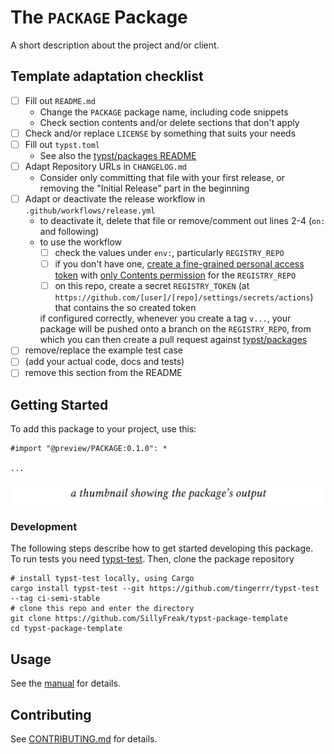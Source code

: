 # The `PACKAGE` Package

A short description about the project and/or client.

## Template adaptation checklist

- [ ] Fill out `README.md`
  - Change the `PACKAGE` package name, including code snippets
  - Check section contents and/or delete sections that don't apply
- [ ] Check and/or replace `LICENSE` by something that suits your needs
- [ ] Fill out `typst.toml`
  - See also the [typst/packages README](https://github.com/typst/packages/?tab=readme-ov-file#package-format)
- [ ] Adapt Repository URLs in `CHANGELOG.md`
  - Consider only committing that file with your first release, or removing the "Initial Release" part in the beginning
- [ ] Adapt or deactivate the release workflow in `.github/workflows/release.yml`
  - to deactivate it, delete that file or remove/comment out lines 2-4 (`on:` and following)
  - to use the workflow
    - [ ] check the values under `env:`, particularly `REGISTRY_REPO`
    - [ ] if you don't have one, [create a fine-grained personal access token](https://github.com/settings/tokens?type=beta) with [only Contents permission](https://stackoverflow.com/a/75116350/371191) for the `REGISTRY_REPO`
    - [ ] on this repo, create a secret `REGISTRY_TOKEN` (at `https://github.com/[user]/[repo]/settings/secrets/actions`) that contains the so created token

    if configured correctly, whenever you create a tag `v...`, your package will be pushed onto a branch on the `REGISTRY_REPO`, from which you can then create a pull request against [typst/packages](https://github.com/typst/packages/)
- [ ] remove/replace the example test case
- [ ] (add your actual code, docs and tests)
- [ ] remove this section from the README

## Getting Started

To add this package to your project, use this:

```typ
#import "@preview/PACKAGE:0.1.0": *

...
```

<picture>
  <source media="(prefers-color-scheme: dark)" srcset="./thumbnail-dark.svg">
  <img src="./thumbnail-light.svg">
</picture>

### Development

The following steps describe how to get started developing this package. To run tests you need [typst-test](https://github.com/tingerrr/typst-test). Then, clone the package repository

```
# install typst-test locally, using Cargo
cargo install typst-test --git https://github.com/tingerrr/typst-test --tag ci-semi-stable
# clone this repo and enter the directory
git clone https://github.com/SillyFreak/typst-package-template
cd typst-package-template
```

## Usage

See the [manual](docs/manual.pdf) for details.

## Contributing

See [CONTRIBUTING.md](CONTRIBUTING.md) for details.

